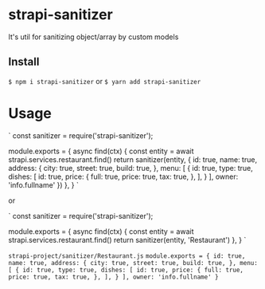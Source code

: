 # strapi-sanitizer
It's util for sanitizing object/array by custom models

## Install
`$ npm i strapi-sanitizer`
or
`$ yarn add strapi-sanitizer`

# Usage
`
const sanitizer = require('strapi-sanitizer');

module.exports = {
  async find(ctx) {
    const entity = await strapi.services.restaurant.find()
    return sanitizer(entity, {
      id: true,
      name: true,
      address: {
        city: true,
        street: true,
        build: true,
      },
      menu: [
        {
          id: true,
          type: true,
          dishes: [
            id: true,
            price: {
              full: true,
              price: true,
              tax: true,
            },
          ],
        }
      ],
      owner: 'info.fullname'
    })
  },
}
`

or

`
const sanitizer = require('strapi-sanitizer');

module.exports = {
  async find(ctx) {
    const entity = await strapi.services.restaurant.find()
    return sanitizer(entity, 'Restaurant')
  },
}
`

`strapi-project/sanitizer/Restaurant.js`
`
module.exports = {
  id: true,
  name: true,
  address: {
    city: true,
    street: true,
    build: true,
  },
  menu: [
    {
      id: true,
      type: true,
      dishes: [
        id: true,
        price: {
          full: true,
          price: true,
          tax: true,
        },
      ],
    }
  ],
  owner: 'info.fullname'
}
`
